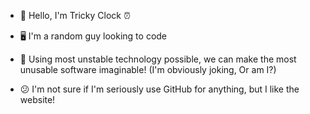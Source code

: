 - 🤗 Hello, I'm Tricky Clock ⏰
- 🖥️ I'm a random guy looking to code
- 🚀 Using most unstable technology possible, we can make the most unusable software imaginable! (I'm obviously joking, Or am I?)

- 😕 I'm not sure if I'm seriously use GitHub for anything, but I like the website!
